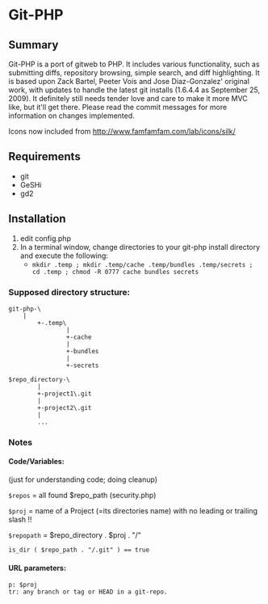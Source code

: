 # Git-PHP

## Summary
Git-PHP is a port of gitweb to PHP. It includes various functionality, such as submitting diffs, repository browsing, simple search, and diff highlighting. It is based upon Zack Bartel, Peeter Vois and Jose Diaz-Gonzalez' original work, with updates to handle the latest git installs (1.6.4.4 as September 25, 2009). It definitely still needs tender love and care to make it more MVC like, but it'll get there. Please read the commit messages for more information on changes implemented.

Icons now included from http://www.famfamfam.com/lab/icons/silk/

## Requirements
* git
* GeSHi
* gd2


## Installation
1.  edit config.php
2.  In a terminal window, change directories to your git-php install directory and execute the following:
    *  ``mkdir .temp ; mkdir .temp/cache .temp/bundles .temp/secrets ; cd .temp ; chmod -R 0777 cache bundles secrets``

### Supposed directory structure:
	git-php-\
		|
			+-.temp\
					|
					+-cache
					|
					+-bundles
					|
					+-secrets
			
	$repo_directory-\
			|
			+-project1\.git
			|
			+-project2\.git
			|
			...

### Notes
#### Code/Variables:
(just for understanding code; doing cleanup)

``$repos`` = all found $repo_path (security.php)

``$proj`` = name of a Project (=its directories name)
		with no leading or trailing slash !!

``$repopath`` = $repo_directory . $proj . "/"

``is_dir ( $repo_path . "/.git" ) == true``

#### URL parameters:
	p: $proj
	tr: any branch or tag or HEAD in a git-repo.
